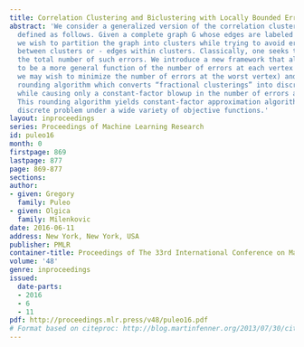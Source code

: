 ```yaml
---
title: Correlation Clustering and Biclustering with Locally Bounded Errors
abstract: 'We consider a generalized version of the correlation clustering problem,
  defined as follows. Given a complete graph G whose edges are labeled with + or -,
  we wish to partition the graph into clusters while trying to avoid errors: + edges
  between clusters or - edges within clusters. Classically, one seeks to minimize
  the total number of such errors. We introduce a new framework that allows the objective
  to be a more general function of the number of errors at each vertex (for example,
  we may wish to minimize the number of errors at the worst vertex) and provide a
  rounding algorithm which converts “fractional clusterings” into discrete clusterings
  while causing only a constant-factor blowup in the number of errors at each vertex.
  This rounding algorithm yields constant-factor approximation algorithms for the
  discrete problem under a wide variety of objective functions.'
layout: inproceedings
series: Proceedings of Machine Learning Research
id: puleo16
month: 0
firstpage: 869
lastpage: 877
page: 869-877
sections: 
author:
- given: Gregory
  family: Puleo
- given: Olgica
  family: Milenkovic
date: 2016-06-11
address: New York, New York, USA
publisher: PMLR
container-title: Proceedings of The 33rd International Conference on Machine Learning
volume: '48'
genre: inproceedings
issued:
  date-parts:
  - 2016
  - 6
  - 11
pdf: http://proceedings.mlr.press/v48/puleo16.pdf
# Format based on citeproc: http://blog.martinfenner.org/2013/07/30/citeproc-yaml-for-bibliographies/
---
```

